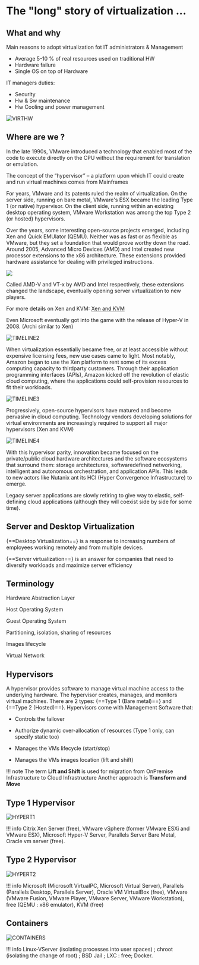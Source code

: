 # The "long" story of virtualization ...
## What and why

Main reasons to adopt virtualization fot IT administrators & Management

* Average 5-10 % of real resources used on traditional HW
* Hardware failure
* Single OS on top of Hardware

IT managers duties:

* Security
* Hw & Sw maintenance
* Hw Cooling and power management


![VIRTHW](../files/virtualization/virtualized_server_architecture.png "Virtualized HW")

## Where are we ?

In the late 1990s, VMware introduced a technology that enabled most of the
code to execute directly on the CPU without the requirement for translation
or emulation.

The concept of the “hypervisor” – a platform upon which IT could create and run virtual machines
comes from Mainframes

For years, VMware and its patents ruled the realm of virtualization. On the server side, running on bare metal,
VMware's ESX became the leading Type 1 (or native) hypervisor. 
On the client side, running within an existing desktop operating system, VMware Workstation was among the top Type
2 (or hosted) hypervisors.

Over the years, some interesting open-source projects emerged, including Xen and Quick EMUlator (QEMU). Neither was as fast or as
flexible as VMware, but they set a foundation that would prove worthy down the road. 
Around 2005, Advanced Micro Devices (AMD) and Intel created new processor extensions to the x86 architecture.
These extensions provided hardware assistance for dealing with privileged instructions.

![](../files/virtualization/timeline_virtualization1.png)

Called AMD-V and VT-x by AMD and Intel respectively, these extensions changed the landscape, eventually opening server
virtualization to new players.

For more details on Xen and KVM: [Xen and KVM](https://blog.octo.com/presentation-des-hyperviseurs-xen-et-kvm/)

Even Microsoft eventually got into the game with the release of Hyper-V in 2008. (Archi similar to Xen)

![TIMELINE2](../files/virtualization/timeline_virtualization2.png "Timeline part2")

When virtualization essentially became free, or at least accessible without expensive licensing fees,
new use cases came to light.
Most notably, Amazon began to use the Xen platform to rent some of its excess computing capacity to thirdparty customers.
Through their application programming interfaces (APIs), Amazon kicked off the revolution of elastic cloud computing, where the applications could self-provision resources to fit their workloads.

![TIMELINE3](../files/virtualization/timeline_virtualization3.png "Timeline part3")

Progressively, open-source hypervisors have matured and become pervasive in cloud computing.
Technology vendors developing solutions for virtual environments are increasingly required to support all major hypervisors (Xen and KVM)

![TIMELINE4](../files/virtualization/timeline_virtualization4.png "Timeline part4")

With this hypervisor parity, innovation became focused on the private/public cloud hardware architectures and the software ecosystems that surround them: storage architectures, softwaredefined networking, intelligent and autonomous orchestration, and
application APIs. 
This leads to new actors like Nutanix ant its HCI (Hyper Convergence Infrastructure) to emerge.

Legacy server applications are slowly retiring to give way to elastic, self-defining cloud applications (although they will coexist side by side for some time).

## Server and Desktop Virtualization

{==Desktop Virtualization==} is a response to increasing numbers of employees working remotely and from multiple devices.

{==Server virtualization==} is an answer for companies that need to diversify workloads and maximize server efficiency

## Terminology

Hardware Abstraction Layer

Host Operating System

Guest Operating System

Partitioning, isolation, sharing of resources

Images lifecycle

Virtual Network

## Hypervisors

A hypervisor provides software to manage virtual machine access to the underlying hardware. The hypervisor creates, manages, and monitors virtual machines.
There are 2 types: {==Type 1 (Bare metal)==} and {==Type 2 (Hosted)==}.
Hypervisors come with Management Software that:

* Controls the failover
  
* Authorize dynamic over-allocation of resources (Type 1 only, can specify static too)
  
* Manages the VMs lifecycle (start/stop)
  
* Manages the VMs images location (lift and shift)

!!! note
    The term **Lift and Shift** is used for migration from OnPremise Infrastructure to Cloud Infrastructure
    Another approach is **Transform and Move**

## Type 1 Hypervisor

![HYPERT1](../files/virtualization/hypervisor_type1.png "Type 1 Hypervisor")

!!! info
    Citrix Xen Server (free), 
    VMware vSphere (former VMware ESXi and VMware ESX), 
    Microsoft Hyper-V Server, Parallels Server Bare Metal, Oracle vm server (free).

## Type 2 Hypervisor

![HYPERT2](../files/virtualization/hypervisor_type2.png "Type 2 Hypervisor")

!!! info
    Microsoft (Microsoft VirtualPC, Microsoft Virtual Server), 
    Parallels (Parallels Desktop, Parallels Server), 
    Oracle VM VirtualBox (free), 
    VMware (VMware Fusion, VMware Player, VMware Server, VMware Workstation), 
    free (QEMU : x86 emulator), 
    KVM (free)

## Containers

![CONTAINERS](../files/virtualization/containers_archi.png "Containers architecture")

!!! info
    Linux-VServer (isolating processes into user spaces) ; 
    chroot (isolating the change of root) ; 
    BSD Jail ; 
    LXC : free; 
    Docker.
